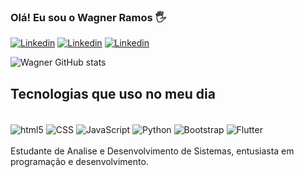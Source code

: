 
### Olá! Eu sou o Wagner Ramos 🖐️


[![Linkedin](https://img.shields.io/badge/LinkedIn-0077B5?style=for-the-badge&logo=linkedin&logoColor=white)](https://www.linkedin.com/in/wagnercarvalhoramos/) [![Linkedin](https://img.shields.io/badge/Discord-7289DA?style=for-the-badge&logo=discord&logoColor=white)]() [![Linkedin](https://img.shields.io/badge/Instagram-E4405F?style=for-the-badge&logo=instagram&logoColor=white)]()



![Wagner GitHub stats](https://github-readme-stats.vercel.app/api?username=wagnerRam&show_icons=true&true&theme=dracula)

## Tecnologias que uso no meu dia

<div style="display:    inline_block"><br>
    <img align=center alt="html5" src="https://img.shields.io/badge/HTML5-E34F26?style=for-the-badge&logo=html5&logoColor=white"/>
    <img align=center alt="CSS" src="https://img.shields.io/badge/CSS3-1572B6?style=for-the-badge&logo=css3&logoColor=white"/>
    <img align=center alt="JavaScript" src="https://img.shields.io/badge/JavaScript-323330?style=for-the-badge&logo=javascript&logoColor=F7DF1E"/>
    <img align=center alt="Python"src="https://img.shields.io/badge/Python-14354C?style=for-the-badge&logo=python&logoColor=white" />
    <img align=center alt="Bootstrap" src="https://img.shields.io/badge/Bootstrap-563D7C?style=for-the-badge&logo=bootstrap&logoColor=white" />
    <img align=center alt="Flutter" src="https://img.shields.io/badge/Flutter-02569B?style=for-the-badge&logo=flutter&logoColor=white"/>
</div>
<br>
Estudante de Analise e Desenvolvimento de Sistemas, entusiasta em programação e desenvolvimento.
